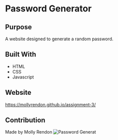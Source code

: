 # Password Generator

## Purpose

A website designed to generate a random password.

## Built With

- HTML
- CSS
- Javascript

## Website

https://mollyrendon.github.io/assignment-3/

## Contribution

Made by Molly Rendon
![Password Generat](https://user-images.githubusercontent.com/92175961/140655983-30d6a7a7-db45-4984-8006-0befde9e139c.png)

